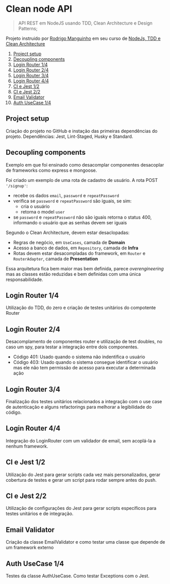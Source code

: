 # Clean node API
> API REST em NodeJS usando TDD, Clean Architecture e Design Patterns;

Projeto instruido por [Rodrigo Manguinho](https://www.linkedin.com/in/rmanguinho/) em seu curso de [NodeJs, TDD e Clean Architecture](https://www.youtube.com/playlist?list=PL9aKtVrF05DyEwK5kdvzrYXFdpZfj1dsG)

1. [Project setup](#project-setup)
2. [Decoupling components](#decoupling-components)
3. [Login Router 1/4](#login-router-14)
4. [Login Router 2/4](#login-router-24)
5. [Login Router 3/4](#login-router-34)
6. [Login Router 4/4](#login-router-44)
7. [CI e Jest 1/2](#ci-e-jest-12)
8. [CI e Jest 2/2](#ci-e-jest-22)
9. [Email Validator](#email-validator)
10. [Auth UseCase 1/4](#auth-usecase-14)

## Project setup
Criação do projeto no GitHub e instação das primeiras dependências do projeto. Dependências: Jest, Lint-Staged, Husky e Standard.

## Decoupling components
Exemplo em que foi ensinado como desacomplar componentes desacoplar de frameworks como express e mongoose.

Foi criado um exemplo de uma rota de cadastro de usuário. A rota POST `'/signup'`:
- recebe os dados `email`, `password` e `repeatPassword`
- verifica se `password` e `repeatPassword` são iguais, se sim:
    - cria o usuário
    - retorna o model `user`
- se `password` e `repeatPassword` não são iguais retorna o status 400, informando o usuário que as senhas devem ser iguais

Segundo o Clean Architecture, devem estar desaclopadas:
- Regras de negócio, em `UseCases`, camada de __Domain__
- Acesso a banco de dados, em `Repository`, camada de __Infra__
- Rotas devem estar desacompladas do framework, em `Router` e `RouterAdapter`, camada de __Presentation__

Essa arquitetura fica bem maior mas bem definida, parece _overengineering_ mas as classes estão reduzidas e bem definidas com uma única responsabilidade.

## Login Router 1/4
Utilização do TDD, do zero e criação de testes unitários do compotente Router

## Login Router 2/4
Desacomplamento de componentes router e utilização de test doubles, no caso um spy, para testar a integração entre dois componentes.

- Código 401: Usado quando o sistema não indentifica o usuário
- Código 403: Usado quando o sistema consegue identificar o usuário mas ele não tem permissão de acesso para executar a determinada ação

## Login Router 3/4
Finalização dos testes unitários relacionados a integração com o use case de autenticação e alguns refactorings para melhorar a legibilidade do código.

## Login Router 4/4
Integração do LoginRouter com um validador de email, sem acoplá-la a nenhum framework.

## CI e Jest 1/2
Utilização do Jest para gerar scripts cada vez mais personalizados, gerar cobertura de testes e gerar um script para rodar sempre antes do push.

## CI e Jest 2/2
Utilização de configurações do Jest para gerar scripts específicos para testes unitários e de integração.

## Email Validator
Criação da classe EmailValidator e como testar uma classe que depende de um framework externo

## Auth UseCase 1/4
Testes da classe AuthUseCase. Como testar Exceptions com o Jest.